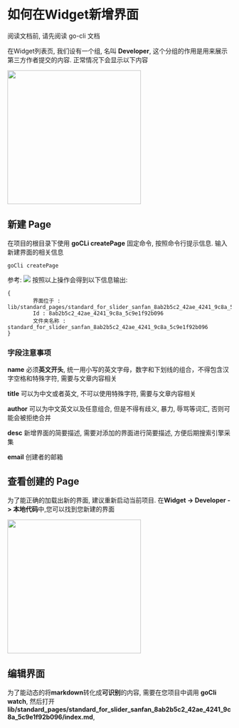 # 如何在Widget新增界面

阅读文档前, 请先阅读 go-cli 文档

在Widget列表页, 我们设有一个组, 名叫 **Developer**, 这个分组的作用是用来展示第三方作者提交的内容. 正常情况下会显示以下内容

<img src="https://img.alicdn.com/tfs/TB1RCfZc1H2gK0jSZJnXXaT1FXa-798-1582.png" width='300px' />


## 新建 Page

在项目的根目录下使用 **goCLi createPage** 固定命令, 按照命令行提示信息. 输入新建界面的相关信息

```
goCli createPage
```
参考: 
![](https://img.alicdn.com/tfs/TB1ms2Wc1H2gK0jSZFEXXcqMpXa-1393-228.gif)
按照以上操作会得到以下信息输出:
```
{
        界面位于 : lib/standard_pages/standard_for_slider_sanfan_8ab2b5c2_42ae_4241_9c8a_5c9e1f92b096
        Id : 8ab2b5c2_42ae_4241_9c8a_5c9e1f92b096
        文件夹名称 : standard_for_slider_sanfan_8ab2b5c2_42ae_4241_9c8a_5c9e1f92b096
}

```

### 字段注意事项

**name** 必须**英文开头**, 统一用小写的英文字母，数字和下划线的组合，不得包含汉字空格和特殊字符, 需要与文章内容相关

**title** 可以为中文或者英文, 不可以使用特殊字符, 需要与文章内容相关

**author** 可以为中文英文以及任意组合, 但是不得有歧义, 暴力, 辱骂等词汇, 否则可能会被拒绝合并

**desc** 新增界面的简要描述, 需要对添加的界面进行简要描述, 方便后期搜索引擎采集

**email** 创建者的邮箱

## 查看创建的 Page

为了能正确的加载出新的界面, 建议重新启动当前项目. 在**Widget -> Developer -> 本地代码**中,您可以找到您新建的界面

<image src='https://img.alicdn.com/tfs/TB1eNLYc7Y2gK0jSZFgXXc5OFXa-744-722.png' width='300px' />

  
## 编辑界面

为了能动态的将**markdown**转化成**可识别**的内容, 需要在您项目中调用 **goCli watch**, 然后打开 **lib/standard_pages/standard_for_slider_sanfan_8ab2b5c2_42ae_4241_9c8a_5c9e1f92b096/index.md**,  
